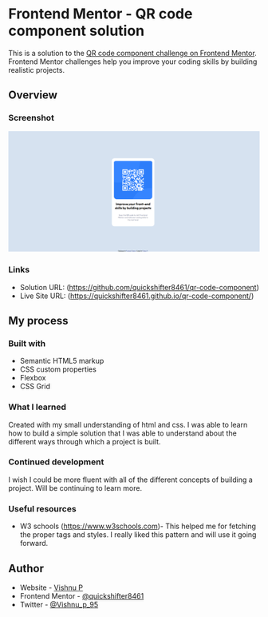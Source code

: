 # Frontend Mentor - QR code component solution

This is a solution to the [QR code component challenge on Frontend Mentor](https://www.frontendmentor.io/challenges/qr-code-component-iux_sIO_H). Frontend Mentor challenges help you improve your coding skills by building realistic projects. 


## Overview

### Screenshot

![](/images/Screenshot%202024-03-22%20163321.png)

### Links

- Solution URL: (https://github.com/quickshifter8461/qr-code-component)
- Live Site URL: (https://quickshifter8461.github.io/qr-code-component/)

## My process

### Built with

- Semantic HTML5 markup
- CSS custom properties
- Flexbox
- CSS Grid

### What I learned

Created with my small understanding of html and css. I was able to learn how to build  a simple solution that I was able to understand about the different ways through which a project is built.


### Continued development

I wish I could be more fluent with all of the different concepts of building a project. Will be continuing to learn more.


### Useful resources

- W3 schools (https://www.w3schools.com)- This helped me for fetching the proper tags and styles. I really liked this pattern and will use it going forward.


## Author

- Website - [Vishnu P](https://quickshifter8461.github.io/Personal-website/index.html)
- Frontend Mentor - [@quickshifter8461](https://www.frontendmentor.io/profile/quickshifter8461)
- Twitter - [@Vishnu_p_95](https://twitter.com/Vishnu_p_95)


